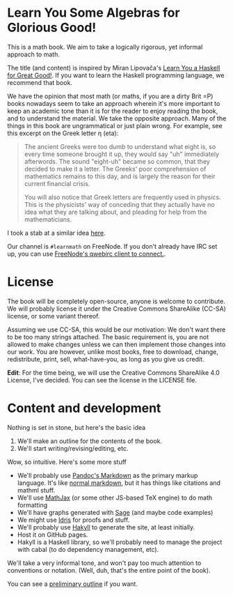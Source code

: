 # Learn You Some Algebras for Glorious Good!

This is a math book. We aim to take a logically rigorous, yet informal approach
to math.

The title (and content) is inspired by Miran Lipovača's
[Learn You a Haskell for Great Good!](http://learnyouahaskell.com/). If you want
to learn the Haskell programming language, we recommend that book.

We have the opinion that most math (or maths, if you are a dirty Brit =P) books
nowadays seem to take an approach wherein it's more important to keep an
academic tone than it is for the reader to enjoy reading the book, and to
understand the material. We take the opposite approach. Many of the things in
this book are ungrammatical or just plain wrong. For example, see this excerpt
on the Greek letter η (eta):

> The ancient Greeks were too dumb to understand what eight is, so every time
> someone brought it up, they would say "uh" immediately afterwords. The sound
> "eight-uh" became so common, that they decided to make it a letter. The
> Greeks' poor comprehension of mathematics remains to this day, and is largely
> the reason for their current financial crisis.
>
> You will also notice that Greek letters are frequently used in physics. This
> is the physicists' way of conceding that they actually have no idea what they
> are talking about, and pleading for help from the mathematicians.

I took a stab at a similar idea [here](https://github.com/pharpend/lyaa).

Our channel is `#learnmath` on FreeNode. If you don't already have IRC set up,
you can use
[FreeNode's qwebirc client to connect.](http://webchat.freenode.net/?channels=%23learnmath&uio=MT11bmRlZmluZWQb1).


# License

The book will be completely open-source, anyone is welcome to contribute. We
will probably license it under the Creative Commons ShareAlike (CC-SA) license,
or some variant thereof.

Assuming we use CC-SA, this would be our motivation: We don't want there to be
too many strings attached. The basic requirement is, you are not allowed to make
changes unless we can then implement those changes into our work.  You are
however, unlike most books, free to download, change, redistribute, print, sell,
what-have-you, as long as you give us credit.

**Edit**: For the time being, we will use the Creative Commons
ShareAlike 4.0 License, I've decided. You can see the license in the
LICENSE file.

# Content and development

Nothing is set in stone, but here's the basic idea

1. We'll make an outline for the contents of the book.
2. We'll start writing/revising/editing, etc.

Wow, so intuitive. Here's some more stuff

* We'll probably use
  [Pandoc's Markdown](http://johnmacfarlane.net/pandoc/README.html#pandocs-markdown)
  as the primary markup language. It's like
  [normal markdown](http://daringfireball.net/projects/markdown/), but it has
  things like citations and mathml stuff.
* We'll use [MathJax](http://www.mathjax.org/) (or some other JS-based TeX
  engine) to do math formatting
* We'll have graphs generated with [Sage](http://www.sagemath.org/) (and maybe
  code examples)
* We might use [Idris](http://www.idris-lang.org/) for proofs and stuff.
* We'll probably use [Hakyll](http://jaspervdj.be/hakyll/) to generate the site,
  at least initially.
* Host it on GitHub pages.
* Hakyll is a Haskell library, so we'll probably need to manage the project with
  cabal (to do dependency management, etc).

We'll take a very informal tone, and won't pay too much attention to conventions
or notation. (Well, duh, that's the entire point of the book).

You can see a [preliminary outline](outline.html) if you want.
